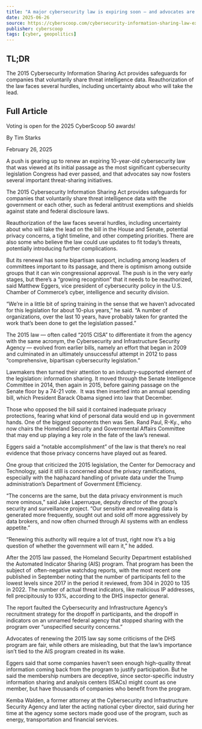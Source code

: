 ```yaml
---
title: "A major cybersecurity law is expiring soon — and advocates are prepping to push Congress for renewal"
date: 2025-06-26
source: https://cyberscoop.com/cybersecurity-information-sharing-law-expiring-congress-renewal/
publisher: cyberscoop
tags: [cyber, geopolitics]
---
```


## TL;DR

The 2015 Cybersecurity Information Sharing Act provides safeguards for companies that voluntarily share threat intelligence data. Reauthorization of the law faces several hurdles, including uncertainty about who will take the lead.

## Full Article

Voting is open for the 2025 CyberScoop 50 awards!

By
Tim Starks

February 26, 2025

A push is gearing up to renew an expiring 10-year-old cybersecurity law that was viewed at its initial passage as the most significant cybersecurity legislation Congress had ever passed, and that advocates say now fosters several important threat-sharing initiatives.

The 2015 Cybersecurity Information Sharing Act provides safeguards for companies that voluntarily share threat intelligence data with the government or each other, such as federal antitrust exemptions and shields against state and federal disclosure laws.

Reauthorization of the law faces several hurdles, including uncertainty about who will take the lead on the bill in the House and Senate, potential privacy concerns, a tight timeline, and other competing priorities. There are also some who believe the law could use updates to fit today’s threats, potentially introducing further complications.

But its renewal has some bipartisan support, including among leaders of committees important to its passage, and there is optimism among outside groups that it can win congressional approval. The push is in the very early stages, but there’s a “growing recognition” that it needs to be reauthorized, said Matthew Eggers, vice president of cybersecurity policy in the U.S. Chamber of Commerce’s cyber, intelligence and security division.

“We’re in a little bit of spring training in the sense that we haven’t advocated for this legislation for about 10-plus years,” he said. “A number of organizations, over the last 10 years, have probably taken for granted the work that’s been done to get the legislation passed.”

The 2015 law — often called “2015 CISA” to differentiate it from the agency with the same acronym, the Cybersecurity and Infrastructure Security Agency — evolved from earlier bills, namely an effort that began in 2009 and culminated in an ultimately unsuccessful attempt in 2012 to pass “comprehensive, bipartisan cybersecurity legislation.”

Lawmakers then turned their attention to an industry-supported element of the legislation: information sharing. It moved through the Senate Intelligence Committee in 2014, then again in 2015, before gaining passage on the Senate floor by a 74-21 vote.  It was then inserted into an annual spending bill, which President Barack Obama signed into law that December.

Those who opposed the bill said it contained inadequate privacy protections, fearing what kind of personal data would end up in government hands. One of the biggest opponents then was Sen. Rand Paul, R-Ky., who now chairs the Homeland Security and Governmental Affairs Committee that may end up playing a key role in the fate of the law’s renewal.

Eggers said a “notable accomplishment” of the law is that there’s no real evidence that those privacy concerns have played out as feared.

One group that criticized the 2015 legislation, the Center for Democracy and Technology, said it still is concerned about the privacy ramifications, especially with the haphazard handling of private data under the Trump administration’s Department of Government Efficiency.

“The concerns are the same, but the data privacy environment is much more ominous,” said Jake Laperruque, deputy director of the group’s security and surveillance project. “Our sensitive and revealing data is generated more frequently, sought out and sold off more aggressively by data brokers, and now often churned through AI systems with an endless appetite.”

“Renewing this authority will require a lot of trust, right now it’s a big question of whether the government will earn it,” he added.

After the 2015 law passed, the Homeland Security Department established the Automated Indicator Sharing (AIS) program. That program has been the subject of  often-negative watchdog reports, with the most recent one published in September noting that the number of participants fell to the lowest levels since 2017 in the period it reviewed, from 304 in 2020 to 135 in 2022. The number of actual threat indicators, like malicious IP addresses, fell precipitously to 93%, according to the DHS inspector general.

The report faulted the Cybersecurity and Infrastructure Agency’s recruitment strategy for the dropoff in participants, and the dropoff in indicators on an unnamed federal agency that stopped sharing with the program over “unspecified security concerns.”

Advocates of renewing the 2015 law say some criticisms of the DHS program are fair, while others are misleading, but that the law’s importance isn’t tied to the AIS program created in its wake.

Eggers said that some companies haven’t seen enough high-quality threat information coming back from the program to justify participation. But he said the membership numbers are deceptive, since sector-specific industry information sharing and analysis centers (ISACs) might count as one member, but have thousands of companies who benefit from the program.

Kemba Walden, a former attorney at the Cybersecurity and Infrastructure Security Agency and later the acting national cyber director, said during her time at the agency some sectors made good use of the program, such as energy, transportation and financial services.